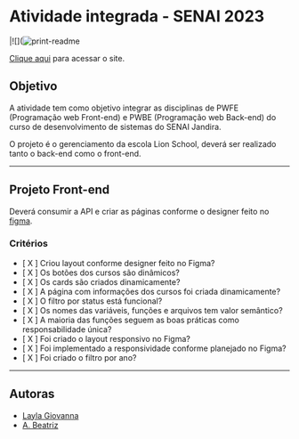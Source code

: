 # Atividade integrada - SENAI 2023

|![](![print-readme](https://user-images.githubusercontent.com/109964242/232483013-197077ac-2187-4b75-88e4-3a6e79fd5620.png)

[Clique aqui](inserir-link) para acessar o site.

## Objetivo

A atividade tem como objetivo integrar as disciplinas de PWFE (Programação web Front-end) e PWBE (Programação web Back-end) do curso de desenvolvimento de sistemas do SENAI Jandira.

O projeto é o gerenciamento da escola Lion School, deverá ser realizado tanto o back-end como o front-end.

---

## Projeto Front-end

Deverá consumir a API e criar as páginas conforme o designer feito no [figma](https://www.figma.com/file/H770Yv6Zpmm4JoYzL5SZ0S/Project-Lion-Schools?node-id=0%3A1&t=zAg3jq0uLYNg2grU-1).

### Critérios

- [ X ] Criou layout conforme designer feito no Figma?
- [ X ] Os botões dos cursos são dinâmicos?
- [ X ] Os cards são criados dinamicamente?
- [ X ] A página com informações dos cursos foi criada dinamicamente?
- [ X ] O filtro por status está funcional?
- [ X ] Os nomes das variáveis, funções e arquivos tem valor semântico?
- [ X ] A maioria das funções seguem as boas práticas como responsabilidade única?
- [ X ] Foi criado o layout responsivo no Figma?
- [ X ] Foi implementado a responsividade conforme planejado no Figma?
- [ X ] Foi criado o filtro por ano?

---

## Autoras

- [Layla Giovanna](https://github.com/LaylaGiovanna)
- [A. Beatriz](https://github.com/00BeatrizLAndiCoelho00)
